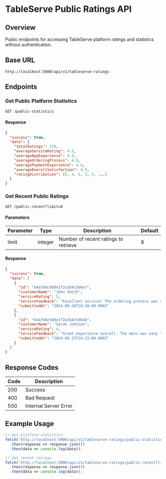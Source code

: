 # TableServe Public Ratings API

## Overview
Public endpoints for accessing TableServe platform ratings and statistics without authentication.

## Base URL
```
http://localhost:5000/api/v1/tableserve-ratings
```

## Endpoints

### Get Public Platform Statistics
```
GET /public-statistics
```

#### Response
```json
{
  "success": true,
  "data": {
    "totalRatings": 120,
    "averageServiceRating": 4.5,
    "averageAppExperience": 4.3,
    "averageOrderingProcess": 4.6,
    "averagePaymentExperience": 4.4,
    "averageOverallSatisfaction": 4.5,
    "ratingDistribution": [5, 4, 5, 3, 5, ...]
  }
}
```

### Get Recent Public Ratings
```
GET /public-recent?limit=8
```

#### Parameters
| Parameter | Type | Description | Default |
|-----------|------|-------------|---------|
| limit | integer | Number of recent ratings to retrieve | 8 |

#### Response
```json
{
  "success": true,
  "data": [
    {
      "id": "64a7b8c9d0e1f2a3b4c5d6e7",
      "customerName": "John Smith",
      "serviceRating": 5,
      "serviceFeedback": "Excellent service! The ordering process was smooth and quick.",
      "submittedAt": "2024-08-26T10:30:00.000Z"
    },
    {
      "id": "64a7b8c9d0e1f2a3b4c5d6e8",
      "customerName": "Sarah Johnson",
      "serviceRating": 4,
      "serviceFeedback": "Great experience overall. The menu was easy to navigate.",
      "submittedAt": "2024-08-25T14:15:00.000Z"
    }
  ]
}
```

## Response Codes
| Code | Description |
|------|-------------|
| 200 | Success |
| 400 | Bad Request |
| 500 | Internal Server Error |

## Example Usage
```javascript
// Get platform statistics
fetch('http://localhost:5000/api/v1/tableserve-ratings/public-statistics')
  .then(response => response.json())
  .then(data => console.log(data));

// Get recent ratings
fetch('http://localhost:5000/api/v1/tableserve-ratings/public-recent?limit=5')
  .then(response => response.json())
  .then(data => console.log(data));
```
